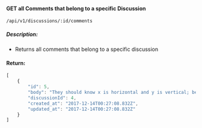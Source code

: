 #### GET all Comments that belong to a specific Discussion
`/api/v1/discussions/:id/comments`

##### Description:
- Returns all comments that belong to a specific discussion

#### Return:
```javascript
[
    {
        "id": 5,
        "body": "They should know x is horizontal and y is vertical; be prepared for misconceptions about counting into negative integers.",
        "discussionId": 4,
        "created_at": "2017-12-14T00:27:08.832Z",
        "updated_at": "2017-12-14T00:27:08.832Z"
    }
]
```
